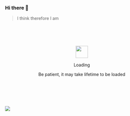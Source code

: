 ### Hi there 👋

> I think therefore I am

<div align="center">
	<br>
	<br>
	<br>
	<br>
	<img src="https://enterprise.github.com/assets/spinners/octocat-spinner-128-26a44333917854c6794d55eac947b1277fced54f1f60c5df5d93431db8753bc5.gif" width="40" height="40">
	<p>Loading</p>
	<p>Be patient, it may take lifetime to be loaded</p>
	<br>
	<br>
	<br>
	<br>
</div>

![](https://visitor-badge.glitch.me/badge?page_id=huntdream.huntdream)
